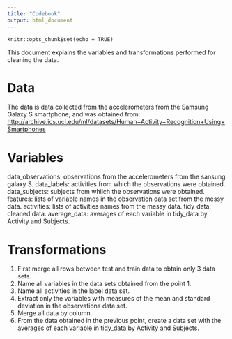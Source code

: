 ```yaml
---
title: "Codebook"
output: html_document
---
```


```{r setup, include=FALSE}
knitr::opts_chunk$set(echo = TRUE)
```

This document explains the variables and transformations performed for cleaning the data.

# Data

The data is data collected from the accelerometers from the Samsung Galaxy S smartphone, and was obtained from: <http://archive.ics.uci.edu/ml/datasets/Human+Activity+Recognition+Using+Smartphones>

# Variables

data_observations: observations from the accelerometers from the sansung galaxy S.
data_labels: activities from which the observations were obtained.
data_subjects: subjects from whiich the observations were obtained.
features: lists of variable names in the observation data set from the messy data.
activities: lists of activities names from the messy data.
tidy_data: cleaned data.
average_data: averages of each variable in tidy_data by Activity and Subjects.

# Transformations

1. First merge all rows between test and train data to obtain only 3 data sets.
2. Name all variables in the data sets obtained from the point 1.
3. Name all activities in the label data set.
3. Extract only the variables with measures of the mean and standard deviation in the observations data set.
4. Merge all data by column.
5. From the data obtained in the previous point, create a data set with the averages of each variable in tidy_data by Activity and Subjects.